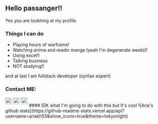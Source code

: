## Hello passanger!!

Yes you are lookhing at my profile.

### Things I can do
 
- Playing hours of warframe!
- Watching anime and readin manga (yeah I'm degenerate weeb)!!
- Using excel!!
- Talking business
- NOT studying!!

and at last I am fullstack developer (syntax expert)

### Contact ME:
[<img align="left" alt="ariakh55 | Resume" width="22px" src="https://cdn.jsdelivr.net/npm/simple-icons@3.12.0/icons/linkedin.svg">][LinkedIn]
[<img align="left" alt="ariakh55 | Twitter" width="22px" src="https://cdn.jsdelivr.net/npm/simple-icons@v3/icons/twitter.svg" />][twitter]
[<img align="left" alt="ariakh55 | Instagram" width="22px" src="https://cdn.jsdelivr.net/npm/simple-icons@v3/icons/instagram.svg" />][instagram]


[twitter]: https://twitter.com/ariakh55
[instagram]: https://instagram.com/ariakh55
[LinkedIn]: https://www.linkedin.com/in/aria-khoshnood-67121a15b/

<br />
#### IDK what I'm going to do with this but It's cool
![Aria's github stats](https://github-readme-stats.vercel.app/api?username=ariakh55&show_icons=true&theme=tokyonight)
